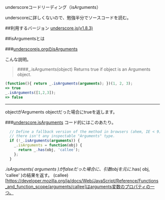 underscoreコードリーディング（isArguments）

underscoreに詳しくないので、勉強半分でソースコードを読む。



##利用するバージョン
[underscore.js(v1.8.3)](https://github.com/jashkenas/underscore/tree/1.8.3)


##isArgumentsとは


###[underscorejs.orgのisArguments](http://underscorejs.org/#isArguments)

こんな説明。
>####_.isArguments(object) 
Returns true if object is an Arguments object.


```javascript
(function(){ return _.isArguments(arguments); })(1, 2, 3);
=> true
_.isArguments([1,2,3]);
=> false

```

------------- 
objectがArguments objectだった場合にtrueを返します。

###[underscore.isArguments](https://github.com/jashkenas/underscore/blob/1.8.3/underscore.js#L1224)
コード的にはこのあたり。

```javascript
  // Define a fallback version of the method in browsers (ahem, IE < 9), where
  // there isn't any inspectable "Arguments" type.
  if (!_.isArguments(arguments)) {
    _.isArguments = function(obj) {
      return _.has(obj, 'callee');
    };
  }


```

_.isArguments( arguments )がfalseだった場合に、引数objを元に_.has( obj, 'callee' )の結果を返す。
(callee)[https://developer.mozilla.org/ja/docs/Web/JavaScript/Reference/Functions_and_function_scope/arguments/callee]はarguments変数のプロパティの一つ。
